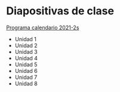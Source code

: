 # Diapositivas de clase
[Programa calendario 2021-2s](/diapositivas/0-Programa_calendario_2021-2s.pdf)
- Unidad 1
- Unidad 2
- Unidad 3
- Unidad 4
- Unidad 5
- Unidad 6
- Unidad 7
- Unidad 8
